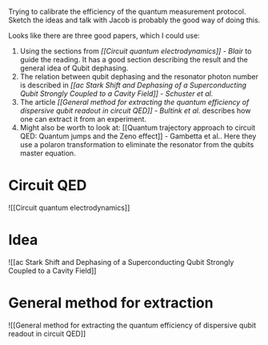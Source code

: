 Trying to calibrate the efficiency of the quantum measurement protocol. Sketch the ideas and talk with Jacob is probably the good way of doing this.

Looks like there are three good papers, which I could use:
1. Using the sections from *[[Circuit quantum electrodynamics]] - Blair* to guide the reading. It has a good section describing the result and the general idea of Qubit dephasing.
2. The relation between qubit dephasing and the resonator photon number is described in *[[ac Stark Shift and Dephasing of a Superconducting Qubit Strongly Coupled to a Cavity Field]] - Schuster et al.* 
3. The article *[[General method for extracting the quantum efficiency of dispersive qubit readout in circuit QED]] - Bultink et al.* describes how one can extract it from an experiment.
4. Might also be worth to look at: [[Quantum trajectory approach to circuit QED: Quantum jumps and the Zeno effect]] - Gambetta et al.. Here they use a polaron transformation to eliminate the resonator from the qubits master equation.

# Circuit QED
![[Circuit quantum electrodynamics]]

# Idea
![[ac Stark Shift and Dephasing of a Superconducting Qubit Strongly Coupled to a Cavity Field]]


# General method for extraction
![[General method for extracting the quantum efficiency of dispersive qubit readout in circuit QED]]